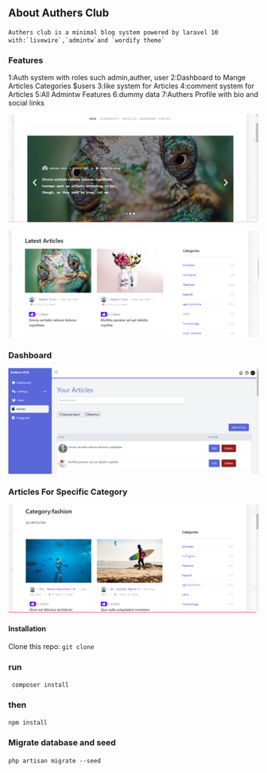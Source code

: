 ## About Authers Club

    Authers club is a minimal blog system powered by laravel 10 with:`livewire`,`admintw`and `wordify theme` 


### Features
1:Auth system with roles such admin,auther, user
2:Dashboard to Mange Articles Categories $users
3:like system for Articles
4:comment system for Articles
5:All Admintw Features 
6:dummy data 
7:Authers Profile with bio and social links

<p align="center">
<a href="">
  <img src="./home.png" alt="display image">
</a>

</p>
<p align="center">
<a href="">
  <img src="./home2.PNG" alt="display image" >
</a>

</p>

### Dashboard
<p align="center">
<a href="">
  <img src="./dashboard.png" alt="display image">
</a>

</p>

### Articles For Specific Category
<p align="center">
<a href="">
  <img src="./category.PNG" alt="display image">
</a>

</p>


#### Installation
Clone this repo: `git clone `

 ### run 
 `` composer install``
 ### then
 `npm install`

### Migrate database and seed
 `php artisan migrate --seed`
